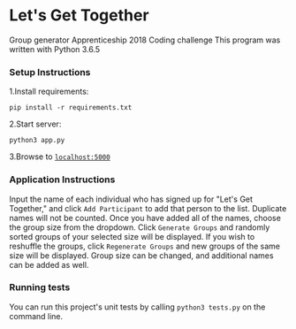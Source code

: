 # Let's Get Together

Group generator
Apprenticeship 2018 Coding challenge
This program was written with Python 3.6.5


### Setup Instructions

1.Install requirements:

`pip install -r requirements.txt`

2.Start server:

`python3 app.py`

3.Browse to [`localhost:5000`](http://127.0.0.1:5000/)   


### Application Instructions

Input the name of each individual who has signed up for "Let's Get Together," and click `Add Participant` to add that person to the list.  Duplicate names will not be counted.  Once you have added all of the names, choose the group size from the dropdown. Click `Generate Groups` and randomly sorted groups of your selected size will be displayed.  If you wish to reshuffle the groups, click `Regenerate Groups` and new groups of the same size will be displayed. Group size can be changed, and additional names can be added as well.  




### Running tests
You can run this project's unit tests by calling `python3 tests.py` on the command line.
